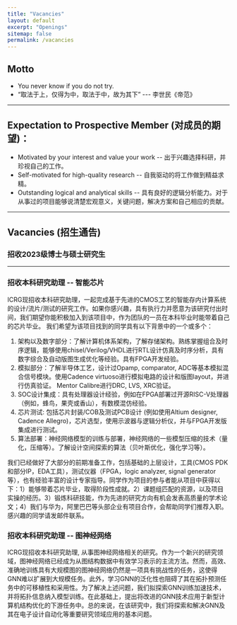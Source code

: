 ```yaml
---
title: "Vacancies"
layout: default
excerpt: "Openings"
sitemap: false
permalink: /vacancies
---
```

<!-- ### For Prospective Team Member

We are always looking for new group members with passion, talent, and grit!

Benefits of joining ICRG:
- Friendly advisor and group members. :wink:
- Collaborative and active team atmosphere.
- Work on topics that matters.
- Build extraordinary research skills. -->
## Motto
- You never know if you do not try.
- “取法于上，仅得为中，取法于中，故为其下” --- 李世民《帝范》

----
## Expectation to Prospective Member (对成员的期望)：
- Motivated by your interest and value your work -- 出于兴趣选择科研，并珍视自己的工作。
- Self-motivated for high-quality research -- 自我驱动的将工作做到精益求精。
- Outstanding logical and analytical skills -- 具有良好的逻辑分析能力。对于从事过的项目能够说清楚宏观意义，关键问题，解决方案和自己相应的贡献。

<!-- ### Vacancies

Research assistant position with full financial support available. -->

-------------------------
## Vacancies (招生通告)


### 招收2023级博士与硕士研究生


-------
### 招收本科研究助理 -- 智能芯片

ICRG现招收本科研究助理，一起完成基于先进的CMOS工艺的智能存内计算系统的设计/流片/测试的研究工作。如果你感兴趣，具有执行力并愿意为该研究付出时间，我们期望你能积极加入到该项目中，作为团队的一员在本科毕业时能带着自己的芯片毕业。
我们希望为该项目找到的同学具有以下背景中的一个或多个：

1. 架构以及数字部分：了解计算机体系架构，了解存储架构。熟练掌握组合及时序逻辑，能够使用chisel/Verilog/VHDL进行RTL设计仿真及时序分析，具有数字综合及自动版图生成优化等经验。具有FPGA开发经验。
2. 模拟部分：了解半导体工艺，设计过Opamp, comparator, ADC等基本模拟混合信号模块。使用Cadence virtuoso进行模拟电路的设计和版图layout，并进行仿真验证。 Mentor Calibre进行DRC, LVS, XRC验证。 
3. SOC设计集成：具有处理器设计经验，例如在FPGA部署过开源RISC-V处理器（例如，蜂鸟，果壳或香山），有数模混仿经验。
4. 芯片测试: 包括芯片封装/COB及测试PCB设计 (例如使用Altium designer, Cadence Allegro)，芯片选型，使用示波器与逻辑分析仪，并与FPGA开发版集成进行测试。
5. 算法部署：神经网络模型的训练与部署，神经网络的一些模型压缩的技术（量化，压缩等）。了解设计空间探索的算法（贝叶斯优化，强化学习等）。

我们已经做好了大部分的前期准备工作，包括基础的上层设计，工具(CMOS PDK和部分IP，EDA工具），测试仪器（FPGA，logic analyzer, signal generator等），也有经验丰富的设计专家指导。同学作为项目的参与者能从项目中获得以下：1）能够带着芯片毕业，取得阶段性成就。2）课题组匹配的资源，以及项目实操的经历。3）锻炼科研技能，作为先进的研究方向有机会发表高质量的学术论文；4）我们与华为，阿里巴巴等头部企业有项目合作，会帮助同学们推荐入职。感兴趣的同学请发邮件联系。

### 招收本科研究助理 -- 图神经网络
ICRG现招收本科研究助理, 从事图神经网络相关的研究。作为一个新兴的研究领域，图神经网络已经成为从图结构数据中有效学习表示的主流方法。然而，高效、准确地训练具有大规模图的图神经网络仍然是一项具有挑战性的任务，这使得GNN难以扩展到大规模任务。此外，学习GNN的泛化性也阻碍了其在拓扑预测任务中的可移植性和采用性。为了解决上述问题，我们拟探索GNN训练加速技术，并将拓扑信息纳入模型训练。在此基础上，提出将改进的GNN技术应用于新型计算机结构优化的下游任务中。总的来说，在该研究中，我们将探索和解决GNN及其在电子设计自动化等重要研究领域应用的基本问题。
